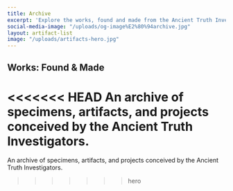 ```yaml
---
title: Archive
excerpt: 'Explore the works, found and made from the Ancient Truth Investigator team. '
social-media-image: "/uploads/og-image%E2%80%94archive.jpg"
layout: artifact-list
image: "/uploads/artifacts-hero.jpg"
---
```


## Works: Found & Made

<<<<<<< HEAD
An archive of specimens, artifacts, and projects conceived by the Ancient Truth Investigators. 
=======
An archive of specimens, artifacts, and projects conceived by the Ancient Truth Investigators.
>>>>>>> hero
